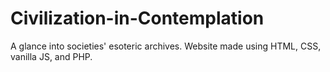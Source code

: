 # Civilization-in-Contemplation
A glance into societies' esoteric archives.
Website made using HTML, CSS, vanilla JS, and PHP.

